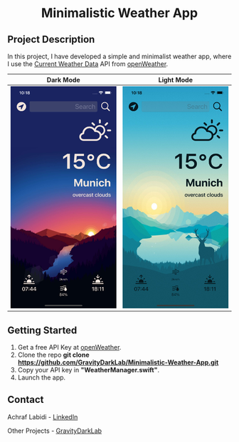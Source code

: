 <h1 align="center">Minimalistic Weather App</h1>

## Project Description

In this project, I have developed a simple and minimalist weather app, where I use the [Current Weather Data](https://openweathermap.org/current) API from 
[openWeather](https://openweathermap.org/api).

<div align="center">


Dark Mode           |  Light Mode
:-------------------------------:|:-------------------------------:
<img src="https://github.com/GravityDarkLab/Minimalistic-Weather-App/blob/main/Screenshot/DarkMode.png" width="250" height="500"/>  |                   <img src="https://github.com/GravityDarkLab/Minimalistic-Weather-App/blob/main/Screenshot/LightMode.png" width="250" height="500"/> 

</div>

## Getting Started
  1. Get a free API Key at [openWeather](https://openweathermap.org/api).
  2. Clone the repo **git clone https://github.com/GravityDarkLab/Minimalistic-Weather-App.git**
  3. Copy your API key in **"WeatherManager.swift"**.
  4. Launch the app.

## Contact
Achraf Labidi - [LinkedIn](https://www.linkedin.com/in/ashraf-labidi-0xff3e/)

Other Projects - [GravityDarkLab](https://github.com/GravityDarkLab)
